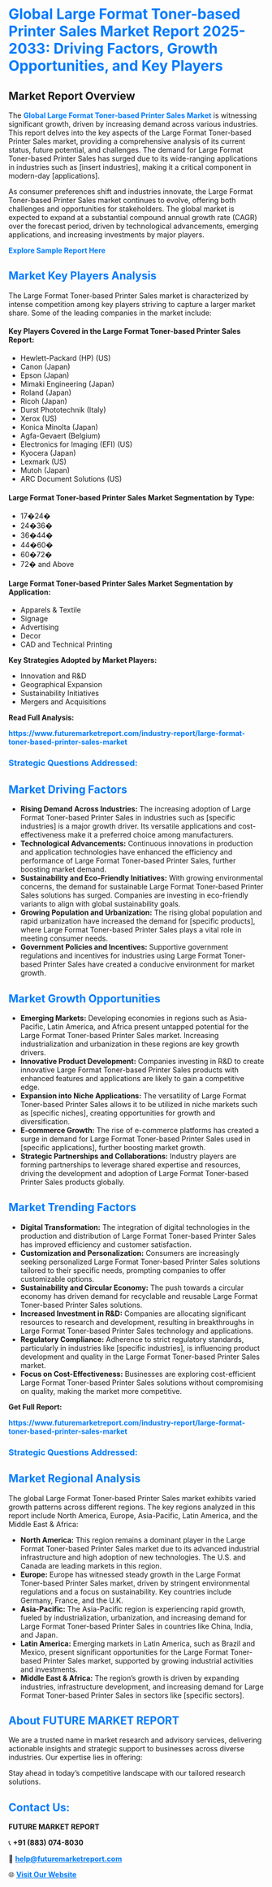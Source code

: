 <h1 style="color: #007BFF;">Global Large Format Toner-based Printer Sales Market Report 2025-2033: Driving Factors, Growth Opportunities, and Key Players</h1>

<section id="overview">
<h2>Market Report Overview</h2>
<p>The <a href="https://www.futuremarketreport.com/industry-report/large-format-toner-based-printer-sales-market" style="color: #007BFF; text-decoration: none;"><strong>Global Large Format Toner-based Printer Sales Market</strong></a> is witnessing significant growth, driven by increasing demand across various industries. This report delves into the key aspects of the Large Format Toner-based Printer Sales market, providing a comprehensive analysis of its current status, future potential, and challenges. The demand for Large Format Toner-based Printer Sales has surged due to its wide-ranging applications in industries such as [insert industries], making it a critical component in modern-day [applications].</p>
<p>As consumer preferences shift and industries innovate, the Large Format Toner-based Printer Sales market continues to evolve, offering both challenges and opportunities for stakeholders. The global market is expected to expand at a substantial compound annual growth rate (CAGR) over the forecast period, driven by technological advancements, emerging applications, and increasing investments by major players.</p>
</section>

<section id="overview">
<p><a href="https://www.futuremarketreport.com/request-sample/reportId=104272" style="color: #007BFF; text-decoration: none;"><strong>Explore Sample Report Here</strong></a></p>
</section>

<section id="key-players">
<h2 style="color: #007BFF;">Market Key Players Analysis</h2>
<p>The Large Format Toner-based Printer Sales market is characterized by intense competition among key players striving to capture a larger market share. Some of the leading companies in the market include:</p>
<h4>Key Players Covered in the Large Format Toner-based Printer Sales Report:</h4>
<ul><li>Hewlett-Packard (HP) (US)</li><li>Canon (Japan)</li><li>Epson (Japan)</li><li>Mimaki Engineering (Japan)</li><li>Roland (Japan)</li><li>Ricoh (Japan)</li><li>Durst Phototechnik (Italy)</li><li>Xerox (US)</li><li>Konica Minolta (Japan)</li><li>Agfa-Gevaert (Belgium)</li><li>Electronics for Imaging (EFI) (US)</li><li>Kyocera (Japan)</li><li>Lexmark (US)</li><li>Mutoh (Japan)</li><li>ARC Document Solutions (US)</li></ul>
<h4>Large Format Toner-based Printer Sales Market Segmentation by Type:</h4>
<ul><li>17�24�</li><li>24�36�</li><li>36�44�</li><li>44�60�</li><li>60�72�</li><li>72� and Above</li></ul>

<h4>Large Format Toner-based Printer Sales Market Segmentation by Application:</h4>
<ul><li>Apparels &amp; Textile</li><li>Signage</li><li>Advertising</li><li>Decor</li><li>CAD and Technical Printing</li></ul>
<p><strong>Key Strategies Adopted by Market Players:</strong></p>
<ul>
<li>Innovation and R&D</li>
<li>Geographical Expansion</li>
<li>Sustainability Initiatives</li>
<li>Mergers and Acquisitions</li>
</ul>
</section>

<section>
<p><strong>Read Full Analysis: </strong></p><a href="https://www.futuremarketreport.com/industry-report/large-format-toner-based-printer-sales-market" style="color: #007BFF; text-decoration: none;"><strong>https://www.futuremarketreport.com/industry-report/large-format-toner-based-printer-sales-market</strong></a>
<h3 style="color: #007BFF;">Strategic Questions Addressed:</h3>
</section>

<section id="driving-factors">
<h2 style="color: #007BFF;">Market Driving Factors</h2>
<ul>
<li><strong>Rising Demand Across Industries:</strong> The increasing adoption of Large Format Toner-based Printer Sales in industries such as [specific industries] is a major growth driver. Its versatile applications and cost-effectiveness make it a preferred choice among manufacturers.</li>
<li><strong>Technological Advancements:</strong> Continuous innovations in production and application technologies have enhanced the efficiency and performance of Large Format Toner-based Printer Sales, further boosting market demand.</li>
<li><strong>Sustainability and Eco-Friendly Initiatives:</strong> With growing environmental concerns, the demand for sustainable Large Format Toner-based Printer Sales solutions has surged. Companies are investing in eco-friendly variants to align with global sustainability goals.</li>
<li><strong>Growing Population and Urbanization:</strong> The rising global population and rapid urbanization have increased the demand for [specific products], where Large Format Toner-based Printer Sales plays a vital role in meeting consumer needs.</li>
<li><strong>Government Policies and Incentives:</strong> Supportive government regulations and incentives for industries using Large Format Toner-based Printer Sales have created a conducive environment for market growth.</li>
</ul>
</section>

<section id="growth-opportunities">
<h2 style="color: #007BFF;">Market Growth Opportunities</h2>
<ul>
<li><strong>Emerging Markets:</strong> Developing economies in regions such as Asia-Pacific, Latin America, and Africa present untapped potential for the Large Format Toner-based Printer Sales market. Increasing industrialization and urbanization in these regions are key growth drivers.</li>
<li><strong>Innovative Product Development:</strong> Companies investing in R&D to create innovative Large Format Toner-based Printer Sales products with enhanced features and applications are likely to gain a competitive edge.</li>
<li><strong>Expansion into Niche Applications:</strong> The versatility of Large Format Toner-based Printer Sales allows it to be utilized in niche markets such as [specific niches], creating opportunities for growth and diversification.</li>
<li><strong>E-commerce Growth:</strong> The rise of e-commerce platforms has created a surge in demand for Large Format Toner-based Printer Sales used in [specific applications], further boosting market growth.</li>
<li><strong>Strategic Partnerships and Collaborations:</strong> Industry players are forming partnerships to leverage shared expertise and resources, driving the development and adoption of Large Format Toner-based Printer Sales products globally.</li>
</ul>
</section>

<section id="trending-factors">
<h2 style="color: #007BFF;">Market Trending Factors</h2>
<ul>
<li><strong>Digital Transformation:</strong> The integration of digital technologies in the production and distribution of Large Format Toner-based Printer Sales has improved efficiency and customer satisfaction.</li>
<li><strong>Customization and Personalization:</strong> Consumers are increasingly seeking personalized Large Format Toner-based Printer Sales solutions tailored to their specific needs, prompting companies to offer customizable options.</li>
<li><strong>Sustainability and Circular Economy:</strong> The push towards a circular economy has driven demand for recyclable and reusable Large Format Toner-based Printer Sales solutions.</li>
<li><strong>Increased Investment in R&D:</strong> Companies are allocating significant resources to research and development, resulting in breakthroughs in Large Format Toner-based Printer Sales technology and applications.</li>
<li><strong>Regulatory Compliance:</strong> Adherence to strict regulatory standards, particularly in industries like [specific industries], is influencing product development and quality in the Large Format Toner-based Printer Sales market.</li>
<li><strong>Focus on Cost-Effectiveness:</strong> Businesses are exploring cost-efficient Large Format Toner-based Printer Sales solutions without compromising on quality, making the market more competitive.</li>
</ul>
</section>

<section>
<p><strong>Get Full Report: </strong></p><a href="https://www.futuremarketreport.com/industry-report/large-format-toner-based-printer-sales-market" style="color: #007BFF; text-decoration: none;"><strong>https://www.futuremarketreport.com/industry-report/large-format-toner-based-printer-sales-market</strong></a>
<h3 style="color: #007BFF;">Strategic Questions Addressed:</h3>
</section>


<section id="regional-analysis">
<h2 style="color: #007BFF;">Market Regional Analysis</h2>
<p>The global Large Format Toner-based Printer Sales market exhibits varied growth patterns across different regions. The key regions analyzed in this report include North America, Europe, Asia-Pacific, Latin America, and the Middle East & Africa:</p>
<ul>
<li><strong>North America:</strong> This region remains a dominant player in the Large Format Toner-based Printer Sales market due to its advanced industrial infrastructure and high adoption of new technologies. The U.S. and Canada are leading markets in this region.</li>
<li><strong>Europe:</strong> Europe has witnessed steady growth in the Large Format Toner-based Printer Sales market, driven by stringent environmental regulations and a focus on sustainability. Key countries include Germany, France, and the U.K.</li>
<li><strong>Asia-Pacific:</strong> The Asia-Pacific region is experiencing rapid growth, fueled by industrialization, urbanization, and increasing demand for Large Format Toner-based Printer Sales in countries like China, India, and Japan.</li>
<li><strong>Latin America:</strong> Emerging markets in Latin America, such as Brazil and Mexico, present significant opportunities for the Large Format Toner-based Printer Sales market, supported by growing industrial activities and investments.</li>
<li><strong>Middle East & Africa:</strong> The region’s growth is driven by expanding industries, infrastructure development, and increasing demand for Large Format Toner-based Printer Sales in sectors like [specific sectors].</li>
</ul>
</section>

<footer>
<h2 style="color: #007BFF;">About FUTURE MARKET REPORT</h2>
<p>We are a trusted name in market research and advisory services, delivering actionable insights and strategic support to businesses across diverse industries. Our expertise lies in offering:</p>

<p>Stay ahead in today’s competitive landscape with our tailored research solutions.</p>

<h2 style="color: #007BFF;">Contact Us:</h2>
<p><strong>FUTURE MARKET REPORT</strong></p>
<p>📞 <strong>+91 (883) 074-8030</strong></p>
<p>📧 <strong><a href="mailto:help@futuremarketreport.com" style="color: #007BFF;">help@futuremarketreport.com</a></strong></p>
<p>🌐 <strong><a href="https://www.futuremarketreport.com/" style="color: #007BFF;">Visit Our Website</a></strong></p>
</footer>